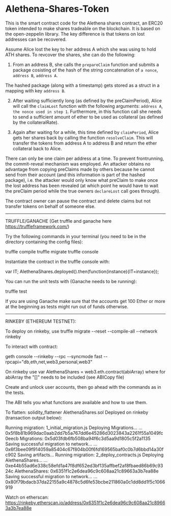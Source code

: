 # Alethena-Shares-Token
This is the smart contract code for the Alethena shares contract, an ERC20 token intended to make shares tradeable on the blockchain.
It is based on the open-zeppelin library. The key difference is that tokens on lost addresses can be recovered.

Assume Alice lost the key to her address A which she was using to hold ATH shares.
To revcover the shares, she can do the following:

1. From an address B, she calls the `prepareClaim` function and submits a package cosisting of the hash of the string concatenation of 
    `a nonce`,
    `address B`,
    `address A`.

The hashed package (along with a timestamp) gets stored as a struct in a mapping with key `address B`.

2. After waiting sufficiently long (as defined by the preClaimPeriod), Alice will call the `claimLost` function with the following arguments:
    `address A`,
    `the nonce used in step 1`.
Furthermore, in this function call she needs to send a sufficient amount of ether to be used as collateral (as defined by the collateralRate).

3. Again after waiting for a while, this time defined by `claimPeriod`, Alice gets her shares back by calling the function `resolveClaim`.
This will transfer the tokens from address A to address B and return the ether collateral back to Alice.

There can only be one claim per address at a time. To prevent frontrunning, the commit-reveal mechanism was employed.
An attacker obtains no advantage from copying preClaims made by others because he cannot send from their account (and this information is part of the hashed package), i.e. the attacker would only know what preClaim to make once the lost address has been revealed (at which point he would have to wait the preClaim period while the true owners `declareLost` call goes through).

The contract owner can pause the contract and delete claims but not transfer tokens on behalf of someone else.


-----------------------------------------------------------------------------------------------
TRUFFLE/GANACHE
(Get truffle and ganache here https://truffleframework.com/)

Try the following commands in your terminal (you need to be in the directory containing the config files):

truffle compile
truffle migrate
truffle console

Instantiate the contract in the truffle console with:

var IT;
AlethenaShares.deployed().then(function(instance){IT=instance});

You can run the unit tests with (Ganache needs to be running):

truffle test

If you are using Ganache make sure that the accounts get 100 Ether or more at the beginning as tests might run out of funds otherwise.

------------------------------------------------
RINKEBY (ETHEREUM TESTNET):

To deploy on rinkeby, use truffle migrate --reset --compile-all --network rinkeby

To interact with contract:

geth console --rinkeby --rpc --syncmode fast --rpcapi="db,eth,net,web3,personal,web3"

On rinkeby use var AlethenaShares = web3.eth.contract(abiArray)
where for abiArray the "[]" needs to be included (see ABICopy file)

Create and unlock user accounts, then go ahead with the commands as in the tests.

The ABI tells you what functions are available and how to use them. 

To flatten: solidity_flattener AlethenaShares.sol
Deployed on rinkeby (transaction output below):

Running migration: 1_initial_migration.js
  Deploying Migrations...
  ... 0x5f8b81b969dac0aab2dd7b5a767dd6e45286d3023843a2261f55a1049fc0eecb
  Migrations: 0x5d03fdb6fb508ba94f6c3d5aa9d1805c5f2a1135
Saving successful migration to network...
  ... 0x6f3bee09f914059a85404c67f804b00f6fd169565baf0c0b7d6bbd14a30fc902
Saving artifacts...
Running migration: 2_deploy_contracts.js
  Deploying AlethenaShares...
  ... 0xe44b55ad6e338c58efd1a47f8df652ed3bf135affbef2af8fbaed86b69c9324c
  AlethenaShares: 0x6351f1c2e6dea96c9c608aa21c89663a3b7ea88e
Saving successful migration to network...
  ... 0x80f79bdacb37da22155a9c4878c5d6fe53bcbe211860a0c1dd8dd1f5c1066919

  Watch on etherscan: https://rinkeby.etherscan.io/address/0x6351f1c2e6dea96c9c608aa21c89663a3b7ea88e